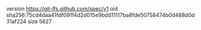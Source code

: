 version https://git-lfs.github.com/spec/v1
oid sha256:75cd4daa41fdf091f4d2d015e9bdd11117ba8fde50758474b0d488d0d31af224
size 5627
